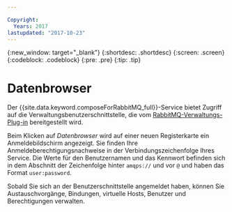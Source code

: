 ```yaml
---

Copyright:
  Years: 2017
lastupdated: "2017-10-23"
---
```


{:new_window: target="_blank"}
{:shortdesc: .shortdesc}
{:screen: .screen}
{:codeblock: .codeblock}
{:pre: .pre}
{:tip: .tip}

# Datenbrowser

Der {{site.data.keyword.composeForRabbitMQ_full}}-Service bietet Zugriff auf die Verwaltungsbenutzerschnittstelle, die vom [RabbitMQ-Verwaltungs-Plug-in](https://www.rabbitmq.com/management.html) bereitgestellt wird.

Beim Klicken auf _Datenbrowser_ wird auf einer neuen Registerkarte ein Anmeldebildschirm angezeigt. Sie finden Ihre Anmeldeberechtigungsnachweise in der Verbindungszeichenfolge Ihres Service. Die Werte für den Benutzernamen und das Kennwort befinden sich in dem Abschnitt der Zeichenfolge hinter `amqps://` und vor `@` und haben das Format `user:password`.

Sobald Sie sich an der Benutzerschnittstelle angemeldet haben, können Sie Austauschvorgänge, Bindungen, virtuelle Hosts, Benutzer und Berechtigungen verwalten. 

